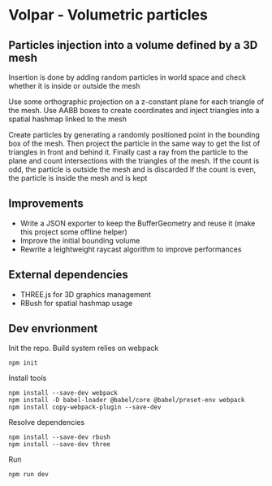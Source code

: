 # Volpar - Volumetric particles
## Particles injection into a volume defined by a 3D mesh

Insertion is done by adding random particles in world space and check whether it is inside or outside the mesh

Use some orthographic projection on a z-constant plane for each triangle of the mesh. Use AABB boxes to create coordinates and inject triangles into a spatial hashmap linked to the mesh

Create particles by generating a randomly positioned point in the bounding box of the mesh. Then project the particle in the same way to get the list of triangles in front and behind it.
Finally cast a ray from the particle to the plane and count intersections with the triangles of the mesh.
If the count is odd, the particle is outside the mesh and is discarded
If the count is even, the particle is inside the mesh and is kept


## Improvements
+ Write a JSON exporter to keep the BufferGeometry and reuse it (make this project some offline helper)
+ Improve the initial bounding volume
+ Rewrite a leightweight raycast algorithm to improve performances


## External dependencies
- THREE.js for 3D graphics management
- RBush for spatial hashmap usage


## Dev envrionment
Init the repo. Build system relies on webpack

```
npm init
```

Install tools

```
npm install --save-dev webpack
npm install -D babel-loader @babel/core @babel/preset-env webpack
npm install copy-webpack-plugin --save-dev
```

Resolve dependencies

```
npm install --save-dev rbush
npm install --save-dev three
```

Run

```
npm run dev
```

